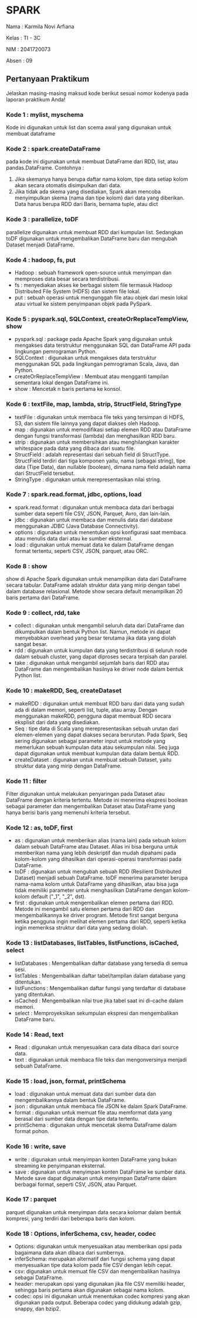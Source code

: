 # SPARK

Nama   : Karmila Novi Arfiana

Kelas  : TI - 3C

NIM  : 2041720073

Absen : 09

## Pertanyaan Praktikum

Jelaskan masing-masing maksud kode berikut sesuai nomor kodenya pada laporan praktikum Anda!

### **Kode 1 : mylist, myschema**

Kode ini digunakan untuk list dan scema awal yang digunakan untuk membuat dataframe


### **Kode 2 : spark.createDataFrame**

pada kode ini digunakan untuk membuat DataFrame dari RDD, list, atau pandas.DataFrame. Contohnya :

1. Jika skemanya hanya berupa daftar nama kolom, tipe data setiap kolom akan secara otomatis disimpulkan dari data.
2. Jika tidak ada skema yang disediakan, Spark akan mencoba menyimpulkan skema (nama dan tipe kolom) dari data yang diberikan. Data harus berupa RDD dari Baris, bernama tuple, atau dict

### **Kode 3 : parallelize, toDF**

parallelize digunakan untuk membuat RDD dari kumpulan list. Sedangkan toDF digunakan untuk mengembalikan DataFrame baru dan mengubah Dataset menjadi DataFrame.

### **Kode 4 : hadoop, fs, put**

- Hadoop : sebuah framework open-source untuk menyimpan dan memproses data besar secara terdistribusi.
- fs : menyediakan akses ke berbagai sistem file termasuk Hadoop Distributed File System (HDFS) dan sistem file lokal.
- put : sebuah operasi untuk mengunggah file atau objek dari mesin lokal atau virtual ke sistem penyimpanan objek pada PySpark.

### **Kode 5 : pyspark.sql, SQLContext, createOrReplaceTempView, show**

- pyspark.sql : package pada Apache Spark yang digunakan untuk mengakses data terstruktur menggunakan SQL dan DataFrame API pada lingkungan pemrograman Python.
- SQLContext : digunakan untuk mengakses data terstruktur menggunakan SQL pada lingkungan pemrograman Scala, Java, dan Python.
- createOrReplaceTempView : Membuat atau mengganti tampilan sementara lokal dengan DataFrame ini.
- show : Mencetak n baris pertama ke konsol.


### **Kode 6 : textFile, map, lambda, strip, StructField, StringType**

- textFile : digunakan untuk membaca file teks yang tersimpan di HDFS, S3, dan sistem file lainnya yang dapat diakses oleh Hadoop.
- map : digunakan untuk memodifikasi setiap elemen RDD atau DataFrame dengan fungsi transformasi (lambda) dan menghasilkan RDD baru. 
- strip : digunakan untuk membersihkan atau menghilangkan karakter whitespace pada data yang dibaca dari suatu file.
- StructField : adalah representasi dari sebuah field di StructType. StructField terdiri dari tiga komponen yaitu, nama (sebagai string), tipe data (Tipe Data), dan nullable (boolean), dimana nama field adalah nama dari StructField tersebut.
- StringType : digunakan untuk merepresentasikan nilai string.

### **Kode 7 : spark.read.format, jdbc, options, load**

- spark.read.format : digunakan untuk membaca data dari berbagai sumber data seperti file CSV, JSON, Parquet, Avro, dan lain-lain. 
- jdbc : digunakan untuk membaca dan menulis data dari database menggunakan JDBC (Java Database Connectivity).
- options : digunakan untuk menentukan opsi konfigurasi saat membaca atau menulis data dari atau ke sumber eksternal.
- load : digunakan untuk memuat data ke dalam DataFrame dengan format tertentu, seperti CSV, JSON, parquet, atau ORC.

### **Kode 8 : show**

show di Apache Spark digunakan untuk menampilkan data dari DataFrame secara tabular. DataFrame adalah struktur data yang mirip dengan tabel dalam database relasional. Metode show secara default menampilkan 20 baris pertama dari DataFrame.

### **Kode 9 : collect, rdd, take**

- collect : digunakan untuk mengambil seluruh data dari DataFrame dan dikumpulkan dalam bentuk Python list. Namun, metode ini dapat menyebabkan overhead yang besar terutama jika data yang diolah sangat besar.
- rdd : digunakan untuk kumpulan data yang terdistribusi di seluruh node dalam sebuah cluster, yang dapat diproses secara terpisah dan paralel.
- take : digunakan untuk mengambil sejumlah baris dari RDD atau DataFrame dan mengembalikan hasilnya ke driver node dalam bentuk Python list.

### **Kode 10 : makeRDD, Seq, createDataset**

- makeRDD : digunakan untuk membuat RDD baru dari data yang sudah ada di dalam memori, seperti list, tuple, atau array. Dengan menggunakan makeRDD, pengguna dapat membuat RDD secara eksplisit dari data yang disediakan.
- Seq : tipe data di Scala yang merepresentasikan sebuah urutan dari elemen-elemen yang dapat diakses secara berurutan. Pada Spark, Seq sering digunakan sebagai parameter input untuk metode yang memerlukan sebuah kumpulan data atau sekumpulan nilai. Seq juga dapat digunakan untuk membuat kumpulan data dalam bentuk RDD.
- createDataset : digunakan untuk membuat sebuah Dataset, yaitu struktur data yang mirip dengan DataFrame.

### **Kode 11 : filter**

Filter digunakan untuk melakukan penyaringan pada Dataset atau DataFrame dengan kriteria tertentu. Metode ini menerima ekspresi boolean sebagai parameter dan mengembalikan Dataset atau DataFrame yang hanya berisi baris yang memenuhi kriteria tersebut.

### **Kode 12 : as, toDF, first**

- as : digunakan untuk memberikan alias (nama lain) pada sebuah kolom dalam sebuah DataFrame atau Dataset. Alias ini bisa berguna untuk memberikan nama yang lebih deskriptif dan mudah dipahami pada kolom-kolom yang dihasilkan dari operasi-operasi transformasi pada DataFrame.
- toDF : digunakan untuk mengubah sebuah RDD (Resilient Distributed Dataset) menjadi sebuah DataFrame. toDF menerima parameter berupa nama-nama kolom untuk DataFrame yang dihasilkan, atau bisa juga tidak memiliki parameter untuk menghasilkan DataFrame dengan kolom-kolom default ("_1", "_2", dst).
- first : digunakan untuk mengembalikan elemen pertama dari RDD. Metode ini mengambil satu elemen pertama dari RDD dan mengembalikannya ke driver program. Metode first sangat berguna ketika pengguna ingin melihat elemen pertama dari RDD, seperti ketika ingin memeriksa struktur dari data yang sedang diolah.

### **Kode 13 : listDatabases, listTables, listFunctions, isCached, select**

- listDatabases : Mengembalikan daftar database yang tersedia di semua sesi.
- listTables : Mengembalikan daftar tabel/tampilan dalam database yang ditentukan.
- listFunctions : Mengembalikan daftar fungsi yang terdaftar di database yang ditentukan.
- isCached : Mengembalikan nilai true jika tabel saat ini di-cache dalam memori.
- select : Memproyeksikan sekumpulan ekspresi dan mengembalikan DataFrame baru.

### **Kode 14 : Read, text**

- Read : digunakan untuk menyesuaikan cara data dibaca dari source data.
- text : digunakan untuk membaca file teks dan mengonversinya menjadi sebuah DataFrame.

### **Kode 15 : load, json, format, printSchema**

- load : digunakan untuk memuat data dari sumber data dan mengembalikannya dalam bentuk DataFrame. 
- json : digunakan untuk membaca file JSON ke dalam Spark DataFrame. 
- format : digunakan untuk memuat file atau memformat data yang berasal dari sumber data dengan tipe data tertentu. 
- printSchema : digunakan untuk mencetak skema DataFrame dalam format pohon.

### **Kode 16 : write, save**

- write : digunakan untuk menyimpan konten DataFrame yang bukan streaming ke penyimpanan eksternal. 
- save : digunakan untuk menyimpan konten DataFrame ke sumber data. Metode save dapat digunakan untuk menyimpan DataFrame dalam berbagai format, seperti CSV, JSON, atau Parquet.

### **Kode 17 : parquet**

parquet digunakan untuk menyimpan data secara kolomar dalam bentuk kompresi, yang terdiri dari beberapa baris dan kolom.

### **Kode 18 : Options, inferSchema, csv, header, codec**

- Options: digunakan untuk menyesuaikan atau memberikan opsi pada bagaimana data akan dibaca dari sumbernya.
- inferSchema: merupakan alternatif dari fungsi schema yang dapat menyesuaikan tipe data kolom pada file CSV dengan lebih cepat.
- csv: digunakan untuk memuat file CSV dan mengembalikan hasilnya sebagai DataFrame.
- header: merupakan opsi yang digunakan jika file CSV memiliki header, sehingga baris pertama akan digunakan sebagai nama kolom.
- codec: opsi ini digunakan untuk menentukan codec kompresi yang akan digunakan pada output. Beberapa codec yang didukung adalah gzip, snappy, dan bzip2.